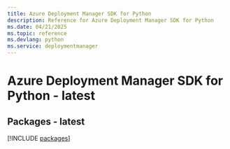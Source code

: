 ```yaml
---
title: Azure Deployment Manager SDK for Python
description: Reference for Azure Deployment Manager SDK for Python
ms.date: 04/21/2025
ms.topic: reference
ms.devlang: python
ms.service: deploymentmanager
---
```

# Azure Deployment Manager SDK for Python - latest
## Packages - latest
[!INCLUDE [packages](deployment-manager-index.md)]